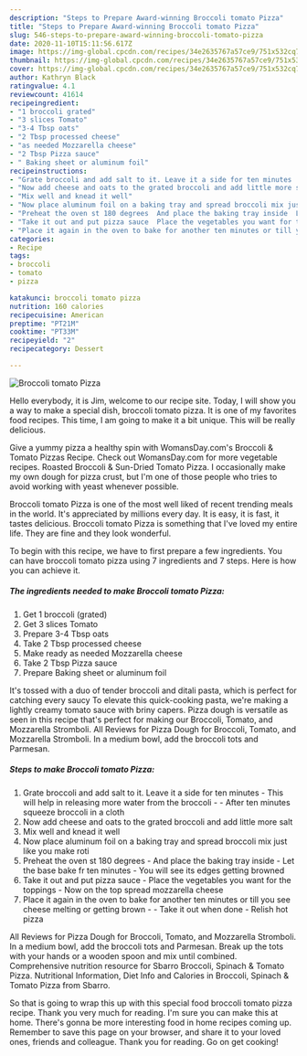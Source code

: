 ```yaml
---
description: "Steps to Prepare Award-winning Broccoli tomato Pizza"
title: "Steps to Prepare Award-winning Broccoli tomato Pizza"
slug: 546-steps-to-prepare-award-winning-broccoli-tomato-pizza
date: 2020-11-10T15:11:56.617Z
image: https://img-global.cpcdn.com/recipes/34e2635767a57ce9/751x532cq70/broccoli-tomato-pizza-recipe-main-photo.jpg
thumbnail: https://img-global.cpcdn.com/recipes/34e2635767a57ce9/751x532cq70/broccoli-tomato-pizza-recipe-main-photo.jpg
cover: https://img-global.cpcdn.com/recipes/34e2635767a57ce9/751x532cq70/broccoli-tomato-pizza-recipe-main-photo.jpg
author: Kathryn Black
ratingvalue: 4.1
reviewcount: 41614
recipeingredient:
- "1 broccoli grated"
- "3 slices Tomato"
- "3-4 Tbsp oats"
- "2 Tbsp processed cheese"
- "as needed Mozzarella cheese"
- "2 Tbsp Pizza sauce"
- " Baking sheet or aluminum foil"
recipeinstructions:
- "Grate broccoli and add salt to it. Leave it a side for ten minutes  This will help in releasing more water from the broccoli   After ten minutes squeeze broccoli in a cloth"
- "Now add cheese and oats to the grated broccoli and add little more salt"
- "Mix well and knead it well"
- "Now place aluminum foil on a baking tray and spread broccoli mix just like you make roti"
- "Preheat the oven st 180 degrees  And place the baking tray inside  Let the base bake fr ten minutes You will see its edges getting browned"
- "Take it out and put pizza sauce  Place the vegetables you want for the toppings  Now on the top spread mozzarella cheese"
- "Place it again in the oven to bake for another ten minutes or till you see cheese melting or getting brown   Take it out when done Relish hot pizza"
categories:
- Recipe
tags:
- broccoli
- tomato
- pizza

katakunci: broccoli tomato pizza 
nutrition: 160 calories
recipecuisine: American
preptime: "PT21M"
cooktime: "PT33M"
recipeyield: "2"
recipecategory: Dessert

---
```



![Broccoli tomato Pizza](https://img-global.cpcdn.com/recipes/34e2635767a57ce9/751x532cq70/broccoli-tomato-pizza-recipe-main-photo.jpg)

Hello everybody, it is Jim, welcome to our recipe site. Today, I will show you a way to make a special dish, broccoli tomato pizza. It is one of my favorites food recipes. This time, I am going to make it a bit unique. This will be really delicious.

Give a yummy pizza a healthy spin with WomansDay.com&#39;s Broccoli &amp; Tomato Pizzas Recipe. Check out WomansDay.com for more vegetable recipes. Roasted Broccoli &amp; Sun-Dried Tomato Pizza. I occasionally make my own dough for pizza crust, but I&#39;m one of those people who tries to avoid working with yeast whenever possible.

Broccoli tomato Pizza is one of the most well liked of recent trending meals in the world. It's appreciated by millions every day. It is easy, it is fast, it tastes delicious. Broccoli tomato Pizza is something that I've loved my entire life. They are fine and they look wonderful.


To begin with this recipe, we have to first prepare a few ingredients. You can have broccoli tomato pizza using 7 ingredients and 7 steps. Here is how you can achieve it.

<!--inarticleads1-->

##### The ingredients needed to make Broccoli tomato Pizza:

1. Get 1 broccoli (grated)
1. Get 3 slices Tomato
1. Prepare 3-4 Tbsp oats
1. Take 2 Tbsp processed cheese
1. Make ready as needed Mozzarella cheese
1. Take 2 Tbsp Pizza sauce
1. Prepare  Baking sheet or aluminum foil


It&#39;s tossed with a duo of tender broccoli and ditali pasta, which is perfect for catching every saucy To elevate this quick-cooking pasta, we&#39;re making a lightly creamy tomato sauce with briny capers. Pizza dough is versatile as seen in this recipe that&#39;s perfect for making our Broccoli, Tomato, and Mozzarella Stromboli. All Reviews for Pizza Dough for Broccoli, Tomato, and Mozzarella Stromboli. In a medium bowl, add the broccoli tots and Parmesan. 

<!--inarticleads2-->

##### Steps to make Broccoli tomato Pizza:

1. Grate broccoli and add salt to it. Leave it a side for ten minutes  - This will help in releasing more water from the broccoli  -  - After ten minutes squeeze broccoli in a cloth
1. Now add cheese and oats to the grated broccoli and add little more salt
1. Mix well and knead it well
1. Now place aluminum foil on a baking tray and spread broccoli mix just like you make roti
1. Preheat the oven st 180 degrees  - And place the baking tray inside  - Let the base bake fr ten minutes - You will see its edges getting browned
1. Take it out and put pizza sauce  - Place the vegetables you want for the toppings  - Now on the top spread mozzarella cheese
1. Place it again in the oven to bake for another ten minutes or till you see cheese melting or getting brown  -  - Take it out when done - Relish hot pizza


All Reviews for Pizza Dough for Broccoli, Tomato, and Mozzarella Stromboli. In a medium bowl, add the broccoli tots and Parmesan. Break up the tots with your hands or a wooden spoon and mix until combined. Comprehensive nutrition resource for Sbarro Broccoli, Spinach &amp; Tomato Pizza. Nutritional Information, Diet Info and Calories in Broccoli, Spinach &amp; Tomato Pizza from Sbarro. 

So that is going to wrap this up with this special food broccoli tomato pizza recipe. Thank you very much for reading. I'm sure you can make this at home. There's gonna be more interesting food in home recipes coming up. Remember to save this page on your browser, and share it to your loved ones, friends and colleague. Thank you for reading. Go on get cooking!
